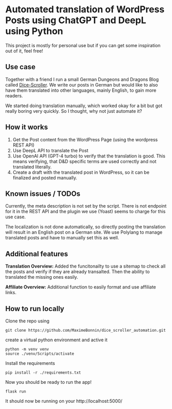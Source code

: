 # Automated translation of WordPress Posts using ChatGPT and DeepL using Python

This project is mostly for personal use but if you can get some inspiration out of it, feel free!

## Use case

Together with a friend I run a small German Dungeons and Dragons Blog called [Dice-Scroller](https://dice-scroller.com/). We write our posts in German but would like to also have them translated into other languages, mainly English, to gain more readers.

We started doing translation manually, which worked okay for a bit but got really boring very quickly. So I thought, why not just automate it?

## How it works

1. Get the Post content from the WordPress Page (using the wordpress REST API)
2. Use DeepL API to translate the Post
3. Use OpenAI API (GPT-4 turbo) to verify that the translation is good. This means verifying, that D&D specific terms are used correctly and not translated literally.
4. Create a draft with the translated post in WordPress, so it can be finalized and posted manually. 

## Known issues / TODOs

Currently, the meta description is not set by the script. There is not endpoint for it in the REST API and the plugin we use (Yoast) seems to charge for this use case. 

The localization is not done automatically, so directly posting the translation will result in an English post on a German site. We use Polylang to manage translated posts and have to manually set this as well.

## Additional features

__Translation Overview:__ Added the funcitonailty to use a sitemap to check all the posts and verify if they are already transalted. Then the ability to translated the missing ones easily. 

__Affiliate Overview:__ Additional function to easily format and use affiliate links.

## How to run locally
Clone the repo using
```
git clone https://github.com/MaximeBonnin/dice_scroller_automation.git
```

create a virtual python environment and active it
```
python -m venv venv
source ./venv/Scripts/activate
```
Install the requirements
```
pip install -r ./requirements.txt
```

Now you should be ready to run the app!
```
flask run
```
It should now be running on your http://localhost:5000/